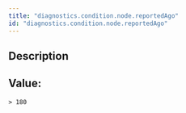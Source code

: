 ```yaml
---
title: "diagnostics.condition.node.reportedAgo"
id: "diagnostics.condition.node.reportedAgo"
---
```

## Description



## Value: 
```
> 180
```